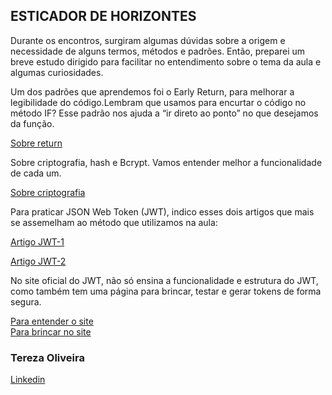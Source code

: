 ## ESTICADOR DE HORIZONTES


Durante os encontros, surgiram algumas dúvidas sobre a origem e necessidade de alguns termos, métodos e padrões. Então, preparei um breve estudo dirigido para facilitar no entendimento sobre o tema da aula e algumas curiosidades.

Um dos padrões que aprendemos foi o Early Return, para melhorar a legibilidade do código.Lembram que usamos para encurtar o código no método IF? Esse padrão nos ajuda a “ir direto ao ponto” no que desejamos da função.

[Sobre return](https://www.linkedin.com/pulse/early-return-rafael-marotta/?originalSubdomain=pt)

Sobre criptografia, hash e Bcrypt. Vamos entender melhor a funcionalidade de cada um.

[Sobre criptografia](https://medium.com/reprogramabr/uma-breve-introdu%C3%A7%C3%A3o-sobre-bcrypt-f2fad91a7420) 

Para praticar JSON Web Token (JWT), indico esses dois artigos que mais se assemelham ao método que utilizamos na aula:

[Artigo JWT-1](https://www.luiztools.com.br/post/autenticacao-json-web-token-jwt-em-nodejs/) 

[Artigo JWT-2](https://www.luiztools.com.br/post/autenticacao-json-web-token-jwt-em-node-js-2/)

No site oficial do JWT, não só ensina a funcionalidade e estrutura do JWT, como também tem uma página para brincar, testar e gerar tokens de forma segura.

[Para entender o site](https://jwt.io/introduction)  
[Para brincar no site](https://jwt.io/#debugger-io)



### Tereza Oliveira

[Linkedin](https://www.linkedin.com/in/tereza-oliveira/)


